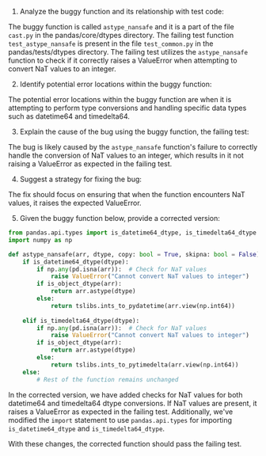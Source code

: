 1. Analyze the buggy function and its relationship with test code:

The buggy function is called `astype_nansafe` and it is a part of the file `cast.py` in the pandas/core/dtypes directory. 
The failing test function `test_astype_nansafe` is present in the file `test_common.py` in the pandas/tests/dtypes directory. The failing test utilizes the `astype_nansafe` function to check if it correctly raises a ValueError when attempting to convert NaT values to an integer.

2. Identify potential error locations within the buggy function:

The potential error locations within the buggy function are when it is attempting to perform type conversions and handling specific data types such as datetime64 and timedelta64.

3. Explain the cause of the bug using the buggy function, the failing test:

The bug is likely caused by the `astype_nansafe` function's failure to correctly handle the conversion of NaT values to an integer, which results in it not raising a ValueError as expected in the failing test.

4. Suggest a strategy for fixing the bug:

The fix should focus on ensuring that when the function encounters NaT values, it raises the expected ValueError.

5. Given the buggy function below, provide a corrected version:

```python
from pandas.api.types import is_datetime64_dtype, is_timedelta64_dtype
import numpy as np

def astype_nansafe(arr, dtype, copy: bool = True, skipna: bool = False):
    if is_datetime64_dtype(dtype):
        if np.any(pd.isna(arr)):  # Check for NaT values
            raise ValueError("Cannot convert NaT values to integer")
        if is_object_dtype(arr):
            return arr.astype(dtype)
        else:
            return tslibs.ints_to_pydatetime(arr.view(np.int64))
        
    elif is_timedelta64_dtype(dtype):
        if np.any(pd.isna(arr)):  # Check for NaT values
            raise ValueError("Cannot convert NaT values to integer")
        if is_object_dtype(arr):
            return arr.astype(dtype)
        else:
            return tslibs.ints_to_pytimedelta(arr.view(np.int64))
    else:
        # Rest of the function remains unchanged
```

In the corrected version, we have added checks for NaT values for both datetime64 and timedelta64 dtype conversions. If NaT values are present, it raises a ValueError as expected in the failing test. Additionally, we've modified the `import` statement to use `pandas.api.types` for importing `is_datetime64_dtype` and `is_timedelta64_dtype`.

With these changes, the corrected function should pass the failing test.